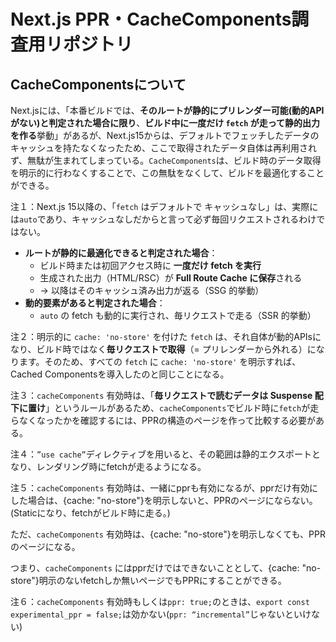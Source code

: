 # Next.js PPR・CacheComponents調査用リポジトリ

## CacheComponentsについて

Next.jsには、「本番ビルドでは、**そのルートが静的にプリレンダー可能(動的APIがない)と判定された場合に限り**、**ビルド中に一度だけ `fetch` が走って静的出力を作る**挙動」があるが、Next.js15からは、デフォルトでフェッチしたデータのキャッシュを持たなくなったため、ここで取得されたデータ自体は再利用されず、無駄が生まれてしまっている。`CacheComponents`は、ビルド時のデータ取得を明示的に行わなくすることで、この無駄をなくして、ビルドを最適化することができる。

注１：Next.js 15以降の、「`fetch` はデフォルトで キャッシュなし」は、実際には`auto`であり、キャッシュなしだからと言って必ず毎回リクエストされるわけではない。

- **ルートが静的に最適化できると判定された場合**：
    - ビルド時または初回アクセス時に **一度だけ fetch を実行**
    - 生成された出力（HTML/RSC）が **Full Route Cache に保存**される
    - → 以降はそのキャッシュ済み出力が返る（SSG 的挙動）
- **動的要素があると判定された場合**：
    - `auto` の fetch も動的に実行され、毎リクエストで走る（SSR 的挙動）

注２：明示的に `cache: 'no-store'` を付けた `fetch` は、それ自体が動的APIsになり、ビルド時ではなく**毎リクエストで取得**（= プリレンダーから外れる）になります。そのため、すべての `fetch` に `cache: 'no-store'` を明示すれば、Cached Componentsを導入したのと同じことになる。

注３：`cacheComponents` 有効時は、「**毎リクエストで読むデータは Suspense 配下に置け**」というルールがあるため、`cacheComponents`でビルド時に`fetch`が走らなくなったかを確認するには、PPRの構造のページを作って比較する必要がある。

注４：`”use cache”`ディレクティブを用いると、その範囲は静的エクスポートとなり、レンダリング時にfetchが走るようになる。

注５：`cacheComponents` 有効時は、一緒にpprも有効になるが、pprだけ有効にした場合は、{cache: "no-store"}を明示しないと、PPRのページにならない。(Staticになり、fetchがビルド時に走る。)

ただ、`cacheComponents` 有効時は、{cache: "no-store"}を明示しなくても、PPRのページになる。

つまり、`cacheComponents` にはpprだけではできないこととして、{cache: "no-store"}明示のないfetchしか無いページでもPPRにすることができる。

注６：`cacheComponents` 有効時もしくは`ppr: true;`のときは、`export const experimental_ppr = false;`は効かない(`ppr: “incremental”`じゃないといけない)